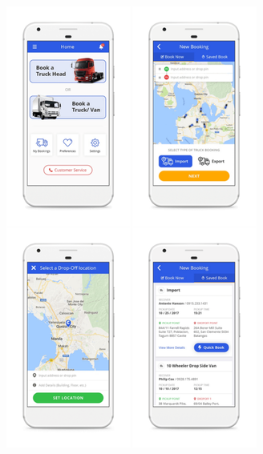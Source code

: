 <div align="center">
    <img src="screens/mobile/01.png" width="49%" />
    <img src="screens/mobile/02.png" width="49%" />
    <img src="screens/mobile/03.png" width="49%" />
    <img src="screens/mobile/04.png" width="49%" />
</div>
